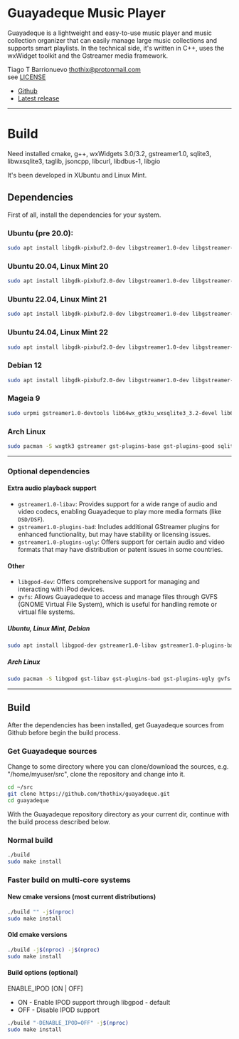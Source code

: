 # Guayadeque Music Player

Guayadeque is a lightweight and easy-to-use music player and music collection organizer
that can easily manage large music collections and supports smart playlists.
In the technical side, it's written in C++, uses the wxWidget toolkit and the
Gstreamer media framework.

Tiago T Barrionuevo [<thothix@protonmail.com>](mailto:thothix@protonmail.com)  
see [LICENSE](LICENSE)

- [Github](https://github.com/thothix/guayadeque)
- [Latest release](https://github.com/thothix/guayadeque/releases/latest)

---

# Build

Need installed cmake, g++, wxWidgets 3.0/3.2, gstreamer1.0, sqlite3, libwxsqlite3, taglib, jsoncpp, libcurl, libdbus-1, libgio

It's been developed in XUbuntu and Linux Mint.

## Dependencies

First of all, install the dependencies for your system.

### Ubuntu (pre 20.0):

```bash
sudo apt install libgdk-pixbuf2.0-dev libgstreamer1.0-dev libgstreamer-plugins-base1.0-dev libgstreamer-plugins-good1.0-dev libwxsqlite3-3.0-dev libwxbase3.0-dev libtag-extras-dev libcurl4-gnutls-dev libdbus-1-dev libjsoncpp-dev libicu-dev cmake g++ binutils git
```

### Ubuntu 20.04, Linux Mint 20

```bash
sudo apt install libgdk-pixbuf2.0-dev libgstreamer1.0-dev libgstreamer-plugins-base1.0-dev libgstreamer-plugins-good1.0-dev libwxsqlite3-3.0-dev libwxbase3.0-dev libtag1-dev libtag-extras-dev libcurl4-gnutls-dev libdbus-1-dev libjsoncpp-dev libicu-dev cmake g++ binutils git
```

### Ubuntu 22.04, Linux Mint 21

```bash
sudo apt install libgdk-pixbuf2.0-dev libgstreamer1.0-dev libgstreamer-plugins-base1.0-dev libgstreamer-plugins-good1.0-dev libwxsqlite3-3.0-dev libwxbase3.0-dev libtag1-dev libtag-extras-dev libcurl4-gnutls-dev libdbus-1-dev libjsoncpp-dev libicu-dev gettext cmake g++ binutils git
```

### Ubuntu 24.04, Linux Mint 22

```bash
sudo apt install libgdk-pixbuf2.0-dev libgstreamer1.0-dev libgstreamer-plugins-base1.0-dev libgstreamer-plugins-good1.0-dev libwxsqlite3-3.2-dev libtag1-dev libcurl4-gnutls-dev libdbus-1-dev libjsoncpp-dev libicu-dev gettext cmake g++ binutils git
```

### Debian 12

```bash
sudo apt install libgdk-pixbuf2.0-dev libgstreamer1.0-dev libgstreamer-plugins-base1.0-dev libgstreamer-plugins-good1.0-dev libwxsqlite3-3.2-dev libtag1-dev libcurl4-gnutls-dev libdbus-1-dev libjsoncpp-dev libicu-dev cmake git
```

### Mageia 9

```bash
sudo urpmi gstreamer1.0-devtools lib64wx_gtk3u_wxsqlite3_3.2-devel lib64taglib-devel lib64sqlite3-devel lib64curl-devel lib64dbus-devel lib64gio2.0_0 lib64jsoncpp-devel libicu-devel cmake binutils git
```

### Arch Linux

```bash
sudo pacman -S wxgtk3 gstreamer gst-plugins-base gst-plugins-good sqlite wxsqlite3 taglib curl dbus gdk-pixbuf2 jsoncpp libicu cmake git
```

---

### Optional dependencies

#### Extra audio playback support

- `gstreamer1.0-libav`: Provides support for a wide range of audio and video codecs, enabling Guayadeque to play more media formats (like `DSD/DSF`).
- `gstreamer1.0-plugins-bad`: Includes additional GStreamer plugins for enhanced functionality, but may have stability or licensing issues.
- `gstreamer1.0-plugins-ugly`: Offers support for certain audio and video formats that may have distribution or patent issues in some countries.

#### Other

- `libgpod-dev`: Offers comprehensive support for managing and interacting with iPod devices.
- `gvfs`: Allows Guayadeque to access and manage files through GVFS (GNOME Virtual File System), which is useful for handling remote or virtual file systems.

##### Ubuntu, Linux Mint, Debian

```bash
sudo apt install libgpod-dev gstreamer1.0-libav gstreamer1.0-plugins-bad gstreamer1.0-plugins-ugly
```

##### Arch Linux

```bash
sudo pacman -S libgpod gst-libav gst-plugins-bad gst-plugins-ugly gvfs
```

---

## Build

After the dependencies has been installed, get Guayadeque sources from Github before begin the build process.

### Get Guayadeque sources

Change to some directory where you can clone/download the sources, e.g. "/home/myuser/src", clone the repository and change into it.

```bash
cd ~/src
git clone https://github.com/thothix/guayadeque.git
cd guayadeque
```

With the Guayadeque repository directory as your current dir, continue with the build process described below.

### Normal build

```bash
./build
sudo make install
```

### Faster build on multi-core systems

#### New cmake versions (most current distributions)

```bash
./build "" -j$(nproc)
sudo make install
```

#### Old cmake versions

```bash
./build -j$(nproc) -j$(nproc)
sudo make install
```

#### Build options (optional)

ENABLE_IPOD [ON | OFF]
- ON  - Enable IPOD support through libgpod - default
- OFF - Disable IPOD support

```bash
./build "-DENABLE_IPOD=OFF" -j$(nproc)
sudo make install
```
